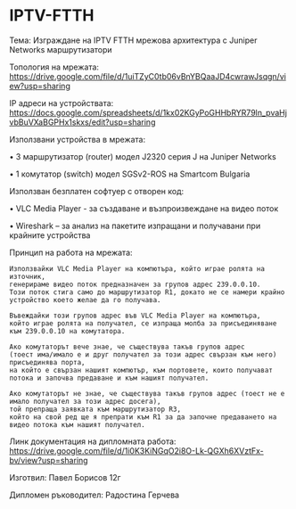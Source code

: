 # IPTV-FTTH

Тема: Изграждане на IPTV FTTH мрежова архитектура с Juniper Networks маршрутизатори

Топология на мрежата: https://drive.google.com/file/d/1uiTZyC0tb06vBnYBQaaJD4cwrawJsqgn/view?usp=sharing

IP адреси на устройствата: https://docs.google.com/spreadsheets/d/1kx02KGyPoGHHbRYR79ln_pvaHjvbBuVXaBGPHx1skxs/edit?usp=sharing

Използвани устройства в мрежата:

•	3 маршрутизатор (router) модел J2320 серия J на Juniper Networks

•	1 комутатор (switch) модел SGSv2-ROS на Smartcom Bulgaria 

Използван безплатен софтуер с отворен код:

•	VLC Media Player - за създаване и възпроизвеждане на видео поток

•	Wireshark – за анализ на пакетите изпращани и получавани при крайните устройства

Принцип на работа на мрежата:

	Използвайки VLC Media Player на компютъра, който играе ролята на източник,
	генерираме видео поток предназначен за групов адрес 239.0.0.10.
	Този поток стига само до маршрутизатор R1, докато не се намери крайно устройство което желае да го получава. 

	Въвеждайки този групов адрес във VLC Media Player на компютъра,
	който играе ролята на получател, се изпраща молба за присъединяване към 239.0.0.10 на комутатора.

	Ако комутаторът вече знае, че съществува такъв групов адрес
	(тоест има/имало е и друг получател за този адрес свързан към него) присъединява порта,
	на който е свързан нашият компютър, към портовете, които получават потока и започва предаване и към нашият получател.

	Ако комутаторът не знае, че съществува такъв групов адрес (тоест не е имало получател за този адрес досега),
	той препраща заявката към маршрутизатор R3, 
	който на свой ред ще я препрати към R1 за да започне предаването на видео потока към нашият получател.
	
Линк документация на дипломната работа: https://drive.google.com/file/d/1i0K3KiNGqO2i8O-Lk-QGXh6XVztFx-bv/view?usp=sharing

Изготвил: Павел Борисов 12г 

Дипломен ръководител: Радостина Герчева
